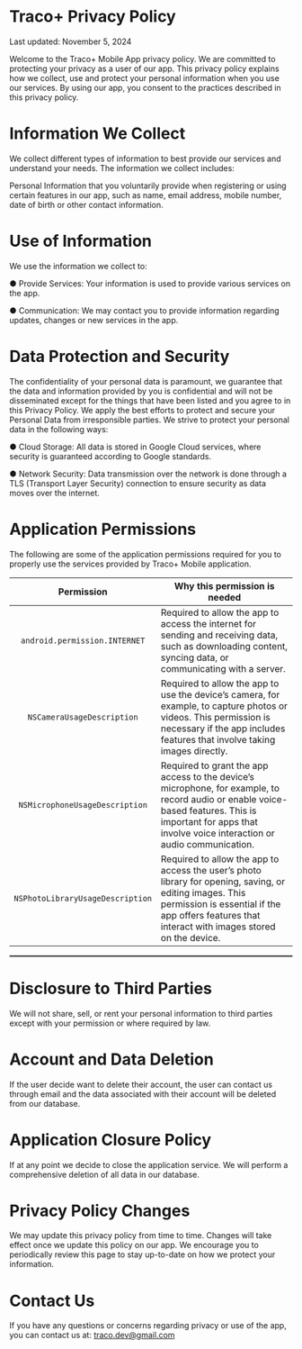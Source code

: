 
# Traco+ Privacy Policy
Last updated: November 5, 2024

Welcome to the Traco+ Mobile App privacy policy. We are committed to protecting your privacy as a user of our app. This privacy policy explains how we collect, use and protect your personal information when you use our services. By using our app, you consent to the practices described in this privacy policy.

# Information We Collect
We collect different types of information to best provide our services and understand your needs. The information we collect includes:

Personal Information that you voluntarily provide when registering or using certain features in our app, such as name, email address, mobile number, date of birth or other contact information.

# Use of Information
We use the information we collect to:

● Provide Services: Your information is used to provide various services on the app.

● Communication: We may contact you to provide information regarding updates, changes or new services in the app.

# Data Protection and Security
The confidentiality of your personal data is paramount, we guarantee that the data and information provided by you is confidential and will not be disseminated except for the things that have been listed and you agree to in this Privacy Policy. We apply the best efforts to protect and secure your Personal Data from irresponsible parties. We strive to protect your personal data in the following ways:

● Cloud Storage: All data is stored in Google Cloud services, where security is guaranteed according to Google standards.

● Network Security: Data transmission over the network is done through a TLS (Transport Layer Security) connection to ensure security as data moves over the internet.

# Application Permissions
The following are some of the application permissions required for you to properly use the services provided by Traco+ Mobile application.

| Permission | Why this permission is needed |
| :---: | --- |
| `android.permission.INTERNET` | Required to allow the app to access the internet for sending and receiving data, such as downloading content, syncing data, or communicating with a server.|
| `NSCameraUsageDescription` | Required to allow the app to use the device’s camera, for example, to capture photos or videos. This permission is necessary if the app includes features that involve taking images directly.|
| `NSMicrophoneUsageDescription` | Required to grant the app access to the device’s microphone, for example, to record audio or enable voice-based features. This is important for apps that involve voice interaction or audio communication.|
| `NSPhotoLibraryUsageDescription` | Required to allow the app to access the user’s photo library for opening, saving, or editing images. This permission is essential if the app offers features that interact with images stored on the device.|

 <hr style="border:1px solid gray">

# Disclosure to Third Parties
We will not share, sell, or rent your personal information to third parties except with your permission or where required by law.

# Account and Data Deletion
If the user decide want to delete their account, the user can contact us through email and the data associated with their account will be deleted from our database.

# Application Closure Policy
If at any point we decide to close the application service. We will perform a comprehensive deletion of all data in our database.

# Privacy Policy Changes
We may update this privacy policy from time to time. 
Changes will take effect once we update this policy on our app. We encourage you to periodically review this page to stay up-to-date on how we protect your information.

# Contact Us
If you have any questions or concerns regarding privacy or use of the app, you can contact us at: traco.dev@gmail.com
